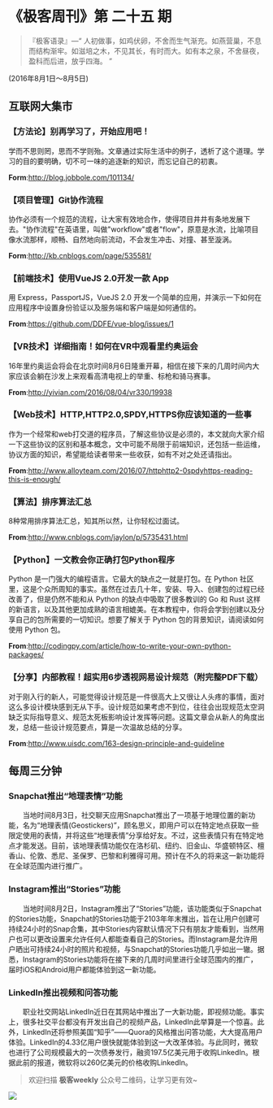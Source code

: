 # 《极客周刊》第 二十五 期

>『极客语录』—“  人初做事，如鸡伏卵，不舍而生气渐充。如燕营巢，不息而结构渐牢。如滋培之木，不见其长，有时而大。如有本之泉，不舍昼夜，盈科而后进，放乎四海。  ”  

(2016年8月1日～8月5日)

## 互联网大集市

### 【方法论】别再学习了，开始应用吧！

学而不思则罔，思而不学则殆。文章通过实际生活中的例子，透析了这个道理。学习的目的要明确，切不可一味的追逐新的知识，而忘记自己的初衷。

**Form**:<http://blog.jobbole.com/101134/>

### 【项目管理】Git协作流程

协作必须有一个规范的流程，让大家有效地合作，使得项目井井有条地发展下去。"协作流程"在英语里，叫做"workflow"或者"flow"，原意是水流，比喻项目像水流那样，顺畅、自然地向前流动，不会发生冲击、对撞、甚至漩涡。

**Form**:<http://kb.cnblogs.com/page/535581/>

### 【前端技术】使用VueJS 2.0开发一款 App

用 Express，PassportJS，VueJS 2.0 开发一个简单的应用，并演示一下如何在应用程序中设置身份验证以及服务端和客户端是如何通信的。

**From**:<https://github.com/DDFE/vue-blog/issues/1>

### 【VR技术】详细指南！如何在VR中观看里约奥运会

16年里约奥运会将会在北京时间8月6日隆重开幕，相信在接下来的几周时间内大家应该会躺在沙发上来观看高清电视上的举重、标枪和骑马赛事。

**From**:<http://yivian.com/2016/08/04/vr330/19938>

### 【Web技术】HTTP,HTTP2.0,SPDY,HTTPS你应该知道的一些事

作为一个经常和web打交道的程序员，了解这些协议是必须的，本文就向大家介绍一下这些协议的区别和基本概念，文中可能不局限于前端知识，还包括一些运维，协议方面的知识，希望能给读者带来一些收获，如有不对之处还请指出。

**From**:<http://www.alloyteam.com/2016/07/httphttp2-0spdyhttps-reading-this-is-enough/>

### 【算法】排序算法汇总

8种常用排序算法汇总，知其所以然，让你轻松过面试。

**From**:<http://www.cnblogs.com/jaylon/p/5735431.html>

### 【Python】一文教会你正确打包Python程序

Python 是一门强大的编程语言。它最大的缺点之一就是打包。在 Python 社区里，这是个众所周知的事实。虽然在过去几十年，安装、导入、创建包的过程已经改善了，但是仍然不能和从 Python 的缺点中吸取了很多教训的 Go 和 Rust 这样的新语言，以及其他更加成熟的语言相媲美。在本教程中，你将会学到创建以及分享自己的包所需要的一切知识。想要了解关于 Python 包的背景知识，请阅读如何使用 Python 包。

**From**:<http://codingpy.com/article/how-to-write-your-own-python-packages/>

### 【分享】内部教程！超实用6步透视网易设计规范（附完整PDF下载）

对于刚入行的新人，可能觉得设计规范是一件很高大上又很让人头疼的事情，面对这么多设计模块感到无从下手。设计规范如果考虑不到位，往往会出现规范太空洞缺乏实际指导意义、规范太死板影响设计发挥等问题。这篇文章会从新人的角度出发，总结一些设计规范要点，算是一次温故总结的分享。

**From**:<http://www.uisdc.com/163-design-principle-and-guideline>

## 每周三分钟

### Snapchat推出“地理表情”功能

　　当地时间8月3日，社交聊天应用Snapchat推出了一项基于地理位置的新功能，名为“地理表情(Geostickers)”，顾名思义，即用户可以在特定地点获取一些限定使用的表情，并将这些“地理表情”分享给好友。不过，这些表情只有在特定地点才能发送。目前，该地理表情功能仅在洛杉矶、纽约、旧金山、华盛顿特区、檀香山、伦敦、悉尼、圣保罗、巴黎和利雅得可用。预计在不久的将来这一新功能将在全球范围内进行推广。

### Instagram推出“Stories”功能

　　当地时间8月2日，Instagram推出了“Stories”功能，该功能类似于Snapchat的Stories功能，Snapchat的Stories功能于2103年年末推出，旨在让用户创建可持续24小时的Snap合集，其中Stories内容默认情况下只有朋友才能看到，当然用户也可以更改设置来允许任何人都能查看自己的Stories。而Instagram是允许用户晒出可持续24小时的照片和视频，与Snapchat的Stories功能几乎如出一辙。据悉，Instagram的Stories功能将在接下来的几周时间里进行全球范围内的推广，届时iOS和Android用户都能体验到这一新功能。

### LinkedIn推出视频和问答功能

　　职业社交网站LinkedIn近日在其网站中推出了一大新功能，即视频功能。事实上，很多社交平台都没有开发出自己的视频产品，LinkedIn此举算是一个惊喜。此外，LinkedIn还将参照美国“知乎”——Quora的风格推出问答功能，大大提高用户体验。LinkedIn的4.33亿用户很快就能体验到这一大改革体验。与此同时，微软也进行了公司规模最大的一次债券发行，融资197.5亿美元用于收购LinkedIn。根据此前的报道，微软将以260亿美元的价格收购LinkedIn。

> 欢迎扫描 **极客weekly** 公众号二维码，让学习更有效~

![](images/weixin.jpg)
